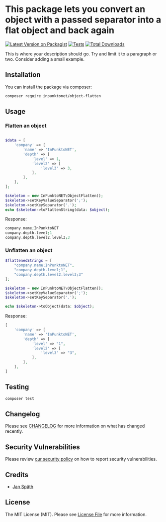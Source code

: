 # This package lets you convert an object with a passed separator into a flat object and back again

[![Latest Version on Packagist](https://img.shields.io/packagist/v/inpunktonet/object-flatten.svg?style=flat-square)](https://packagist.org/packages/inpunktonet/object-flatten)
[![Tests](https://img.shields.io/github/actions/workflow/status/inpunktonet/object-flatten/run-tests.yml?branch=main&label=tests&style=flat-square)](https://github.com/inpunktonet/object-flatten/actions/workflows/run-tests.yml)
[![Total Downloads](https://img.shields.io/packagist/dt/inpunktonet/object-flatten.svg?style=flat-square)](https://packagist.org/packages/inpunktonet/object-flatten)

This is where your description should go. Try and limit it to a paragraph or two. Consider adding a small example.

## Installation

You can install the package via composer:

```bash
composer require inpunktonet/object-flatten
```

## Usage

### Flatten an object

```php

$data = [
    'company' => [
        'name' => 'InPunktoNET',
        'depth' => [
            'level' => 1,
            'level2' => [
                'level3' => 3,
            ],
        ],
    ],
];

$skeleton = new InPunktoNET\ObjectFlatten();
$skeleton->setKeyValueSeparator(';');
$skeleton->setKeySeparator('.');
echo $skeleton->toFlattenString(data: $object);
```

Response:
```php
company.name;InPunktoNET
company.depth.level;1
company.depth.level2.level3;3
```

### Unflatten an object

```php
$flattenedStrings = [
    "company.name;InPunktoNET",
    "company.depth.level;1",
    "company.depth.level2.level3;3"
];
```

```php
$skeleton = new InPunktoNET\ObjectFlatten();
$skeleton->setKeyValueSeparator(';');
$skeleton->setKeySeparator('.');

echo $skeleton->toObject(data: $object);
```

Response:
```php
[
    'company' => [
        'name' => 'InPunktoNET',
        'depth' => [
            'level' => "1",
            'level2' => [
                'level3' => "3",
            ],
        ],
    ],
]
```

## Testing

```bash
composer test
```

## Changelog

Please see [CHANGELOG](CHANGELOG.md) for more information on what has changed recently.

## Security Vulnerabilities

Please review [our security policy](../../security/policy) on how to report security vulnerabilities.

## Credits

- [Jan Späth](https://github.com/inpunktonet)

## License

The MIT License (MIT). Please see [License File](LICENSE.md) for more information.
